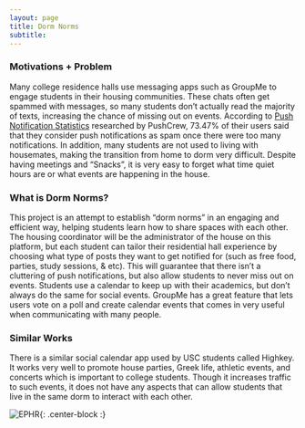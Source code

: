 ```yaml
---
layout: page
title: Dorm Norms
subtitle: 
---
```


### Motivations + Problem

Many college residence halls use messaging apps such as GroupMe to engage students in their housing communities. 
These chats often get spammed with messages, so many students don’t actually read the majority of texts, increasing 
the chance of missing out on events. According to [Push Notification Statistics](https://www.businessofapps.com/marketplace/push-notifications/research/push-notifications-statistics/)
researched by PushCrew, 73.47% of their 
users said that they consider push notifications as spam once there were too many notifications. In addition, many 
students are not used to living with housemates, making the transition from home to dorm very difficult. Despite having
meetings and “Snacks”, it is very easy to forget what time quiet hours are or what events are happening in the house. 

### What is Dorm Norms? 

This project is an attempt to establish “dorm norms” in an engaging and efficient way, helping 
students learn how to share spaces with each other. The housing coordinator will be the administrator of the 
house on this platform, but each student can tailor their residential hall experience by choosing what type of 
posts they want to get notified for (such as free food, parties, study sessions, & etc). This will guarantee that 
there isn’t a cluttering of push notifications, but also allow students to never miss out on events. Students 
use a calendar to keep up with their academics, but don’t always do the same for social events. GroupMe has a great 
feature that lets users vote on a poll and create calendar events that comes in very useful when communicating with 
many people. 

### Similar Works


There is a similar social calendar app used by USC students called Highkey. 
It works very well to promote house parties, Greek life, athletic events, and concerts which is 
important to college students. Though it increases traffic to such events, it does not have any aspects that 
can allow students that live in the same dorm to interact with each other. 


![EPHR]({{site.baseurl}}/img/highkey.png){: .center-block :}

